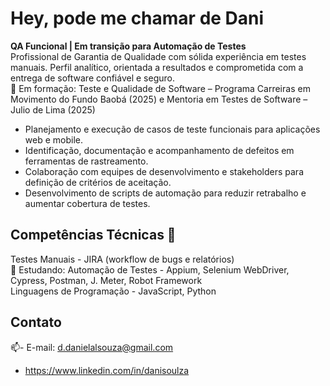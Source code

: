 # Hey, pode me chamar de Dani 

**QA Funcional | Em transição para Automação de Testes**  
Profissional de Garantia de Qualidade com sólida experiência em testes manuais. Perfil analítico, orientada a resultados e comprometida com a entrega de software confiável e seguro.  
🌱 Em formação: Teste e Qualidade de Software – Programa Carreiras em Movimento do Fundo Baobá (2025) e Mentoria em Testes de Software – Julio de Lima (2025)

- Planejamento e execução de casos de teste funcionais para aplicações web e mobile.
- Identificação, documentação e acompanhamento de defeitos em ferramentas de rastreamento.
- Colaboração com equipes de desenvolvimento e stakeholders para definição de critérios de aceitação.
- Desenvolvimento de scripts de automação para reduzir retrabalho e aumentar cobertura de testes.

## Competências Técnicas 🚀

Testes Manuais - JIRA (workflow de bugs e relatórios)      
🌱 Estudando: Automação de Testes - Appium, Selenium WebDriver, Cypress, Postman, J. Meter, Robot Framework  
Linguagens de Programação -  JavaScript, Python                  

## Contato

📫- E-mail: d.danielalsouza@gmail.com
- https://www.linkedin.com/in/danisoulza
   
